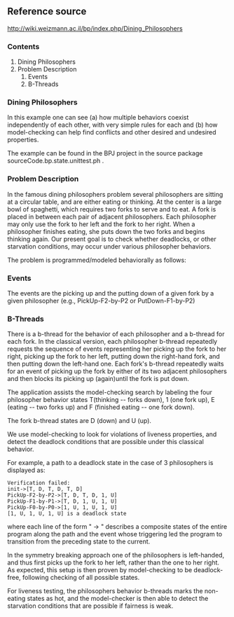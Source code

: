 
## Reference source
http://wiki.weizmann.ac.il/bp/index.php/Dining_Philosophers

### Contents
1. Dining Philosophers
2. Problem Description
    1. Events
    2. B-Threads

### Dining Philosophers
In this example one can see (a) how multiple behaviors coexist independently of each other, with very simple rules for each and (b) how model-checking can help find conflicts and other desired and undesired properties.

The example can be found in the BPJ project in the source package sourceCode.bp.state.unittest.ph .

### Problem Description
In the famous dining philosophers problem several philosophers are sitting at a circular table, and are either eating or thinking. At the center is a large bowl of spaghetti, which requires two forks to serve and to eat. A fork is placed in between each pair of adjacent philosophers. Each philosopher may only use the fork to her left and the fork to her right. When a philosopher finishes eating, she puts down the two forks and begins thinking again. Our present goal is to check whether deadlocks, or other starvation conditions, may occur under various philosopher behaviors.

The problem is programmed/modeled behaviorally as follows:

### Events
The events are the picking up and the putting down of a given fork by a given philosopher (e.g., PickUp-F2-by-P2 or PutDown-F1-by-P2)

### B-Threads
There is a b-thread for the behavior of each philosopher and a b-thread for each fork. In the classical version, each philosopher b-thread repeatedly requests the sequence of events representing her picking up the fork to her right, picking up the fork to her left, putting down the right-hand fork, and then putting down the left-hand one. Each fork's b-thread repeatedly waits for an event of picking up the fork by either of its two adjacent philosophers and then blocks its picking up (again)until the fork is put down.

The application assists the model-checking search by labeling the four philosopher behavior states T(thinking -- forks down), 1 (one fork up), E (eating -- two forks up) and F (finished eating -- one fork down).

The fork b-thread states are D (down) and U (up).

We use model-checking to look for violations of liveness properties, and detect the deadlock conditions that are possible under this classical behavior.

For example, a path to a deadlock state in the case of 3 philosophers is displayed as:

    Verification failed:
    init->[T, D, T, D, T, D]
    PickUp-F2-by-P2->[T, D, T, D, 1, U]
    PickUp-F1-by-P1->[T, D, 1, U, 1, U]
    PickUp-F0-by-P0->[1, U, 1, U, 1, U]
    [1, U, 1, U, 1, U] is a deadlock state

where each line of the form "<event> -> <State>" describes a composite states of the entire program along the path and the event whose triggering led the program to transition from the preceding state to the current.

In the symmetry breaking approach one of the philosophers is left-handed, and thus first picks up the fork to her left, rather than the one to her right. As expected, this setup is then proven by model-checking to be deadlock-free, following checking of all possible states.

For liveness testing, the philosophers behavior b-threads marks the non-eating states as hot, and the model-checker is then able to detect the starvation conditions that are possible if fairness is weak. 